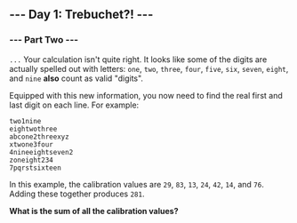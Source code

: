 ## --- Day 1: Trebuchet?! ---
### --- Part Two ---
`...`
Your calculation isn't quite right. It looks like some of the digits are actually
spelled out with letters: `one`, `two`, `three`, `four`, `five`, `six`, `seven`,
`eight`, and `nine` **also** count as valid "digits".

Equipped with this new information, you now need to find the real first and
last digit on each line. For example:
```
two1nine
eightwothree
abcone2threexyz
xtwone3four
4nineeightseven2
zoneight234
7pqrstsixteen
```
In this example, the calibration values are `29`, `83`, `13`,
`24`, `42`, `14`, and `76`.
Adding these together produces `281`.

**What is the sum of all the calibration values?**
